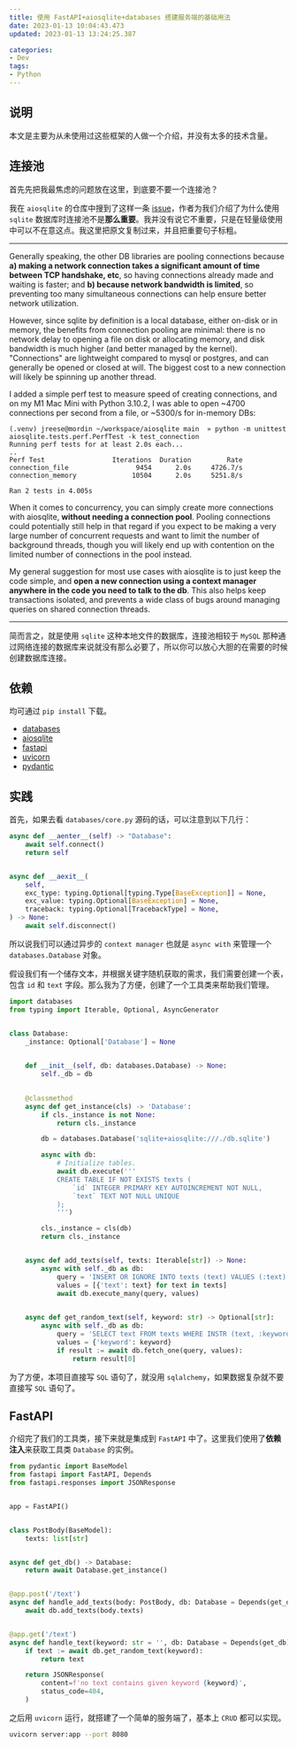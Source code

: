 ```yaml
---
title: 使用 FastAPI+aiosqlite+databases 搭建服务端的基础用法
date: 2023-01-13 10:04:43.473
updated: 2023-01-13 13:24:25.387

categories: 
- Dev
tags: 
- Python
---
```


## 说明

本文是主要为从未使用过这些框架的人做一个介绍，并没有太多的技术含量。

## 连接池

首先先把我最焦虑的问题放在这里，到底要不要一个连接池？

我在 `aiosqlite` 的仓库中搜到了这样一条 [issue](https://github.com/omnilib/aiosqlite/issues/163)，作者为我们介绍了为什么使用 `sqlite` 数据库时连接池不是**那么重要**。我并没有说它不重要，只是在轻量级使用中可以不在意这点。我这里把原文复制过来，并且把重要句子标粗。

---

Generally speaking, the other DB libraries are pooling connections because **a) making a network connection takes a significant amount of time between TCP handshake, etc**, so having connections already made and waiting is faster; and **b) because network bandwidth is limited**, so preventing too many simultaneous connections can help ensure better network utilization.
 
However, since sqlite by definition is a local database, either on-disk or in memory, the benefits from connection pooling are minimal: there is no network delay to opening a file on disk or allocating memory, and disk bandwidth is much higher (and better managed by the kernel). "Connections" are lightweight compared to mysql or postgres, and can generally be opened or closed at will. The biggest cost to a new connection will likely be spinning up another thread.

I added a simple perf test to measure speed of creating connections, and on my M1 Mac Mini with Python 3.10.2, I was able to open ~4700 connections per second from a file, or ~5300/s for in-memory DBs:
```
(.venv) jreese@mordin ~/workspace/aiosqlite main  » python -m unittest aiosqlite.tests.perf.PerfTest -k test_connection
Running perf tests for at least 2.0s each...
..
Perf Test                 Iterations  Duration         Rate
connection_file                 9454      2.0s     4726.7/s
connection_memory              10504      2.0s     5251.8/s

Ran 2 tests in 4.005s
```

When it comes to concurrency, you can simply create more connections with aiosqlite, **without needing a connection pool**. Pooling connections could potentially still help in that regard if you expect to be making a very large number of concurrent requests and want to limit the number of background threads, though you will likely end up with contention on the limited number of connections in the pool instead.

My general suggestion for most use cases with aiosqlite is to just keep the code simple, and **open a new connection using a context manager anywhere in the code you need to talk to the db**. This also helps keep transactions isolated, and prevents a wide class of bugs around managing queries on shared connection threads.

---

简而言之，就是使用 `sqlite` 这种本地文件的数据库，连接池相较于 `MySQL` 那种通过网络连接的数据库来说就没有那么必要了，所以你可以放心大胆的在需要的时候创建数据库连接。


## 依赖

均可通过 `pip install` 下载。

+ [databases](https://github.com/encode/databases)
+ [aiosqlite](https://github.com/omnilib/aiosqlite)
+ [fastapi](https://github.com/tiangolo/fastapi)
+ [uvicorn](https://github.com/encode/uvicorn)
+ [pydantic](https://github.com/pydantic/pydantic)


## 实践

首先，如果去看 `databases/core.py` 源码的话，可以注意到以下几行：

```python
async def __aenter__(self) -> "Database":
    await self.connect()
    return self


async def __aexit__(
    self,
    exc_type: typing.Optional[typing.Type[BaseException]] = None,
    exc_value: typing.Optional[BaseException] = None,
    traceback: typing.Optional[TracebackType] = None,
) -> None:
    await self.disconnect()
```

所以说我们可以通过异步的 `context manager` 也就是 `async with` 来管理一个 `databases.Database` 对象。

假设我们有一个储存文本，并根据关键字随机获取的需求，我们需要创建一个表，包含 `id` 和 `text` 字段。那么我为了方便，创建了一个工具类来帮助我们管理。

```python
import databases
from typing import Iterable, Optional, AsyncGenerator


class Database:
    _instance: Optional['Database'] = None

    
    def __init__(self, db: databases.Database) -> None:
        self._db = db

    
    @classmethod
    async def get_instance(cls) -> 'Database':
        if cls._instance is not None:
            return cls._instance

        db = databases.Database('sqlite+aiosqlite:///./db.sqlite')

        async with db:
            # Initialize tables.
            await db.execute('''
            CREATE TABLE IF NOT EXISTS texts (
                `id` INTEGER PRIMARY KEY AUTOINCREMENT NOT NULL,
                `text` TEXT NOT NULL UNIQUE
            );
            ''')

        cls._instance = cls(db)
        return cls._instance


    async def add_texts(self, texts: Iterable[str]) -> None:
        async with self._db as db:
            query = 'INSERT OR IGNORE INTO texts (text) VALUES (:text)'
            values = [{'text': text} for text in texts]
            await db.execute_many(query, values)

    
    async def get_random_text(self, keyword: str) -> Optional[str]:
        async with self._db as db:
            query = 'SELECT text FROM texts WHERE INSTR (text, :keyword) > 0 ORDER BY RANDOM() LIMIT 1'
            values = {'keyword': keyword}
            if result := await db.fetch_one(query, values):
                return result[0]
```

为了方便，本项目直接写 `SQL` 语句了，就没用 `sqlalchemy`，如果数据复杂就不要直接写 `SQL` 语句了。

## FastAPI

介绍完了我们的工具类，接下来就是集成到 `FastAPI` 中了。这里我们使用了**依赖注入**来获取工具类 `Database` 的实例。

```python
from pydantic import BaseModel
from fastapi import FastAPI, Depends
from fastapi.responses import JSONResponse


app = FastAPI()


class PostBody(BaseModel):
    texts: list[str]


async def get_db() -> Database:
    return await Database.get_instance()


@app.post('/text')
async def handle_add_texts(body: PostBody, db: Database = Depends(get_db)):
    await db.add_texts(body.texts)


@app.get('/text')
async def handle_text(keyword: str = '', db: Database = Depends(get_db)):
    if text := await db.get_random_text(keyword):
        return text

    return JSONResponse(
        content=f'no text contains given keyword {keyword}',
        status_code=404,
    )
```

之后用 `uvicorn` 运行，就搭建了一个简单的服务端了，基本上 `CRUD` 都可以实现。

```bash
uvicorn server:app --port 8080
```
